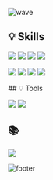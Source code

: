 ![wave](https://capsule-render.vercel.app/api?type=wave&color=auto&height=200&text=Soyoung)





## 💡 Skills
<p>
  <img src="https://img.shields.io/badge/React-61DAFB?style=flat-square&logo=React&logoColor=black"/>
  <img src="https://img.shields.io/badge/Flutter-02569B?style=flat-square&logo=Flutter&logoColor=white"/>
  <img src="https://img.shields.io/badge/Spring-4bc51d?style=flat-square&logo=Spring&logoColor=white"/>
  <img src="https://img.shields.io/badge/Springboot-41c70f?style=flat-square&logo=Springboot&logoColor=white"/>


</p>
<p>
  <img src="https://img.shields.io/badge/Java-007396?style=flat-square&logo=Java&logoColor=white"/>
  <img src="https://img.shields.io/badge/TypeScript-3178C6?style=flat-square&logo=TypeScript&logoColor=white"/>
  <img src="https://img.shields.io/badge/JavaScript-d6af23?style=flat-square&logo=JavaScript&logoColor=white"/>
  <img src="https://img.shields.io/badge/CSS-1572B6?style=flat-square&logo=CSS3&logoColor=white"/>


</p>
## 💡 Tools
<p>
  <img src="https://img.shields.io/badge/Git-F05032?style=flat-square&logo=Git&logoColor=white"/>
  <img src="https://img.shields.io/badge/Slack-4A154B?style=flat-square&logo=Slack&logoColor=white"/>
</p>

## 📚 

<p>
  <img src="https://img.shields.io/badge/Tistory-d3d2d2?style=flat-square&logo=Tistory&logoColor=white"/>
</p>

![footer](https://capsule-render.vercel.app/api?type=wave&color=random&height=150&section=footer&text=Thank%20you%20for%20reading%20README!&fontSize=30)
